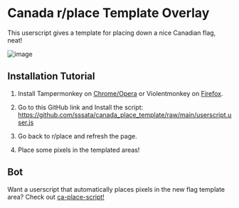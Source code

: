 # Canada r/place Template Overlay

This userscript gives a template for placing down a nice Canadian flag, neat!

![image](https://user-images.githubusercontent.com/18311413/161397476-fb9b6458-ad64-42e5-a280-d49ddd5fd1b0.png)

## Installation Tutorial

1. Install Tampermonkey on [Chrome/Opera](https://chrome.google.com/webstore/detail/tampermonkey/dhdgffkkebhmkfjojejmpbldmpobfkfo?hl=en) or Violentmonkey on [Firefox](https://addons.mozilla.org/en-US/firefox/addon/violentmonkey/).

2. Go to this GitHub link and Install the script: https://github.com/sssata/canada_place_template/raw/main/userscript.user.js 

3. Go back to r/place and refresh the page.

4. Place some pixels in the templated areas!

## Bot

Want a userscript that automatically places pixels in the new flag template area?  Check out [ca-place-script!](https://github.com/ca-place/ca-place-script)
